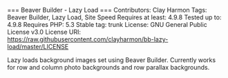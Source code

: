 === Beaver Builder - Lazy Load ===
Contributors: Clay Harmon
Tags: Beaver Builder, Lazy Load, Site Speed
Requires at least: 4.9.8
Tested up to: 4.9.8
Requires PHP: 5.3
Stable tag: trunk
License: GNU General Public License v3.0
License URI: https://raw.githubusercontent.com/clayharmon/bb-lazy-load/master/LICENSE

Lazy loads background images set using Beaver Builder. Currently works for row and column photo backgrounds and row parallax backgrounds.

